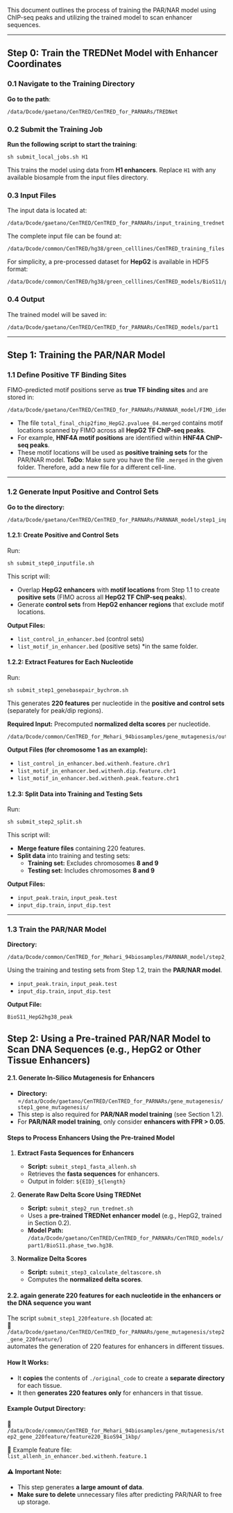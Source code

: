 This document outlines the process of training the PAR/NAR model using ChIP-seq peaks and utilizing the trained model to scan enhancer sequences.

---

## Step 0: Train the TREDNet Model with Enhancer Coordinates

### 0.1 Navigate to the Training Directory

**Go to the path**:

```
/data/Dcode/gaetano/CenTRED/CenTRED_for_PARNARs/TREDNet
```

### 0.2 Submit the Training Job

**Run the following script to start the training**:

```
sh submit_local_jobs.sh H1
```

This trains the model using data from **H1 enhancers**. Replace `H1` with any available biosample from the input files directory.

### 0.3 Input Files

The input data is located at:

```
/data/Dcode/gaetano/CenTRED/CenTRED_for_PARNARs/input_training_trednet
```

The complete input file can be found at:

```
/data/Dcode/common/CenTRED/hg38/green_celllines/CenTRED_training_files
```

For simplicity, a pre-processed dataset for **HepG2** is available in HDF5 format:

```
/data/Dcode/common/CenTRED/hg38/green_celllines/CenTRED_models/BioS11/phase_two_dataset.hdf5
```

### 0.4 Output

The trained model will be saved in:

```
/data/Dcode/gaetano/CenTRED/CenTRED_for_PARNARs/CenTRED_models/part1
```

---

## Step 1: Training the PAR/NAR Model

### 1.1 Define Positive TF Binding Sites

FIMO-predicted motif positions serve as **true TF binding sites** and are stored in:

```
/data/Dcode/gaetano/CenTRED/CenTRED_for_PARNARs/PARNNAR_model/FIMO_identified_Chipseq_TFBS
```

- The file `total_final_chip2fimo_HepG2.pvaluee_04.merged` contains motif locations scanned by FIMO across all **HepG2 TF ChIP-seq peaks**.
- For example, **HNF4A motif positions** are identified within **HNF4A ChIP-seq peaks**.
- These motif locations will be used as **positive training sets** for the PAR/NAR model.
**ToDo**: Make sure you have the file `.merged` in the given folder. Therefore, add a new file for a different cell-line. 
---
### 1.2 Generate Input Positive and Control Sets

**Go to the directory:**

```
/data/Dcode/gaetano/CenTRED/CenTRED_for_PARNARs/PARNNAR_model/step1_input_PARNNAR
```

#### 1.2.1: Create Positive and Control Sets

Run:

```
sh submit_step0_inputfile.sh
```

This script will:

- Overlap **HepG2 enhancers** with **motif locations** from Step 1.1 to create **positive sets** (FIMO across all **HepG2 TF ChIP-seq peaks**).
- Generate **control sets** from **HepG2 enhancer regions** that exclude motif locations.

**Output Files:**

- `list_control_in_enhancer.bed` (control sets)
- `list_motif_in_enhancer.bed` (positive sets)
*in the same folder. 
#### 1.2.2: Extract Features for Each Nucleotide

Run:

```
sh submit_step1_genebasepair_bychrom.sh
```

This generates **220 features** per nucleotide in the **positive and control sets** (separately for peak/dip regions).

**Required Input:** Precomputed **normalized delta scores** per nucleotide.

```
/data/Dcode/common/CenTRED_for_Mehari_94biosamples/gene_mutagenesis/output_deltascore/BioS11_1kb/output.txt.total.BioS11.fpr5.normscore.newformat
```

**Output Files (for chromosome 1 as an example):**

- `list_control_in_enhancer.bed.withenh.feature.chr1`
- `list_motif_in_enhancer.bed.withenh.dip.feature.chr1`
- `list_motif_in_enhancer.bed.withenh.peak.feature.chr1`

#### 1.2.3: Split Data into Training and Testing Sets

Run:

```
sh submit_step2_split.sh
```

This script will:

- **Merge feature files** containing 220 features.
- **Split data** into training and testing sets:
    - **Training set:** Excludes chromosomes **8 and 9**
    - **Testing set:** Includes chromosomes **8 and 9**

**Output Files:**

- `input_peak.train`, `input_peak.test`
- `input_dip.train`, `input_dip.test`

---

### 1.3 Train the PAR/NAR Model

**Directory:**

```
/data/Dcode/common/CenTRED_for_Mehari_94biosamples/PARNNAR_model/step2_train_PARNNAR
```

Using the training and testing sets from Step 1.2, train the **PAR/NAR model**.

- `input_peak.train`, `input_peak.test`
- `input_dip.train`, `input_dip.test`

**Output File:**

```
BioS11_HepG2hg38_peak
```

## Step 2: Using a Pre-trained PAR/NAR Model to Scan DNA Sequences (e.g., HepG2 or Other Tissue Enhancers)

#### **2.1. Generate In-Silico Mutagenesis for Enhancers**

- **Directory:** =`/data/Dcode/gaetano/CenTRED/CenTRED_for_PARNARs/gene_mutagenesis/step1_gene_mutagenesis/`
- This step is also required for **PAR/NAR model training** (see Section 1.2).
- For **PAR/NAR model training**, only consider **enhancers with FPR > 0.05**.

#### **Steps to Process Enhancers Using the Pre-trained Model**

1. **Extract Fasta Sequences for Enhancers**
    - **Script:** `submit_step1_fasta_allenh.sh`
    - Retrieves the **fasta sequences** for enhancers.
    - Output in folder: `${EID}_${length}`
    
2. **Generate Raw Delta Score Using TREDNet**
    - **Script:** `submit_step2_run_trednet.sh`
    - Uses a **pre-trained TREDNet enhancer model** (e.g., HepG2, trained in Section 0.2).
    - **Model Path:** `/data/Dcode/gaetano/CenTRED/CenTRED_for_PARNARs/CenTRED_models/part1/BioS11.phase_two.hg38`.

3. **Normalize Delta Scores**
    
    - **Script:** `submit_step3_calculate_deltascore.sh`
    - Computes the **normalized delta scores**.


####  2.2. again generate 220 features for each nucleotide in the enhancers or the DNA sequence you want

The script `submit_step1_220feature.sh` (located at:  
📂 `/data/Dcode/gaetano/CenTRED/CenTRED_for_PARNARs/gene_mutagenesis/step2_gene_220feature/`)  
automates the generation of 220 features for enhancers in different tissues.

#### **How It Works:**

- It **copies** the contents of `./original_code` to create a **separate directory** for each tissue.
- It then **generates 220 features** **only** for enhancers in that tissue.

#### **Example Output Directory:**

📂 `/data/Dcode/common/CenTRED_for_Mehari_94biosamples/gene_mutagenesis/step2_gene_220feature/feature220_BioS94_1kbp/`

📄 Example feature file:  
`list_allenh_in_enhancer.bed.withenh.feature.1`

#### ⚠ **Important Note:**

- This step generates **a large amount of data**.
- **Make sure to delete** unnecessary files after predicting PAR/NAR to free up storage.